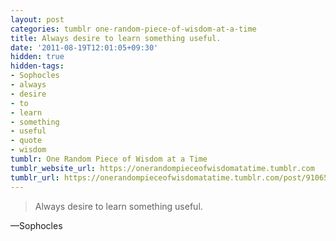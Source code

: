 ```yaml
---
layout: post
categories: tumblr one-random-piece-of-wisdom-at-a-time
title: Always desire to learn something useful.
date: '2011-08-19T12:01:05+09:30'
hidden: true
hidden-tags:
- Sophocles
- always
- desire
- to
- learn
- something
- useful
- quote
- wisdom
tumblr: One Random Piece of Wisdom at a Time
tumblr_website_url: https://onerandompieceofwisdomatatime.tumblr.com
tumblr_url: https://onerandompieceofwisdomatatime.tumblr.com/post/9106549232/always-desire-to-learn-something-useful
---
```

> Always desire to learn something useful.

—Sophocles&nbsp;
